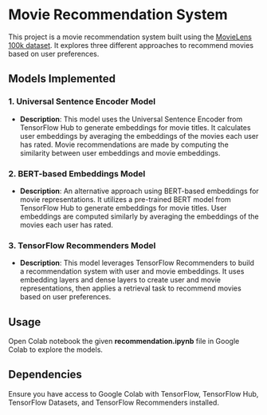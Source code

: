 # Movie Recommendation System

This project is a movie recommendation system built using the [MovieLens 100k dataset](https://grouplens.org/datasets/movielens/100k/). It explores three different approaches to recommend movies based on user preferences.

## Models Implemented

### 1. Universal Sentence Encoder Model

- **Description**: This model uses the Universal Sentence Encoder from TensorFlow Hub to generate embeddings for movie titles. It calculates user embeddings by averaging the embeddings of the movies each user has rated. Movie recommendations are made by computing the similarity between user embeddings and movie embeddings.
  
### 2. BERT-based Embeddings Model

- **Description**: An alternative approach using BERT-based embeddings for movie representations. It utilizes a pre-trained BERT model from TensorFlow Hub to generate embeddings for movie titles. User embeddings are computed similarly by averaging the embeddings of the movies each user has rated.
  
### 3. TensorFlow Recommenders Model

- **Description**: This model leverages TensorFlow Recommenders to build a recommendation system with user and movie embeddings. It uses embedding layers and dense layers to create user and movie representations, then applies a retrieval task to recommend movies based on user preferences.

## Usage

Open Colab notebook the given **recommendation.ipynb** file in Google Colab to explore the models.

## Dependencies

Ensure you have access to Google Colab with TensorFlow, TensorFlow Hub, TensorFlow Datasets, and TensorFlow Recommenders installed.
